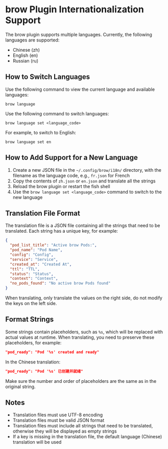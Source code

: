 # brow Plugin Internationalization Support

The brow plugin supports multiple languages. Currently, the following languages are supported:

- Chinese (zh)
- English (en)
- Russian (ru)

## How to Switch Languages

Use the following command to view the current language and available languages:

```fish
brow language
```

Use the following command to switch languages:

```fish
brow language set <language_code>
```

For example, to switch to English:

```fish
brow language set en
```

## How to Add Support for a New Language

1. Create a new JSON file in the `~/.config/brow/i18n/` directory, with the filename as the language code, e.g., `fr.json` for French
2. Copy the contents of `zh.json` or `en.json` and translate all the strings
3. Reload the brow plugin or restart the fish shell
4. Use the `brow language set <language_code>` command to switch to the new language

## Translation File Format

The translation file is a JSON file containing all the strings that need to be translated. Each string has a unique key, for example:

```json
{
  "pod_list_title": "Active brow Pods:",
  "pod_name": "Pod Name",
  "config": "Config",
  "service": "Service",
  "created_at": "Created At",
  "ttl": "TTL",
  "status": "Status",
  "context": "Context",
  "no_pods_found": "No active brow Pods found"
}
```

When translating, only translate the values on the right side, do not modify the keys on the left side.

## Format Strings

Some strings contain placeholders, such as `%s`, which will be replaced with actual values at runtime. When translating, you need to preserve these placeholders, for example:

```json
"pod_ready": "Pod '%s' created and ready"
```

In the Chinese translation:

```json
"pod_ready": "Pod '%s' 已创建并就绪"
```

Make sure the number and order of placeholders are the same as in the original string.

## Notes

- Translation files must use UTF-8 encoding
- Translation files must be valid JSON format
- Translation files must include all strings that need to be translated, otherwise they will be displayed as empty strings
- If a key is missing in the translation file, the default language (Chinese) translation will be used
